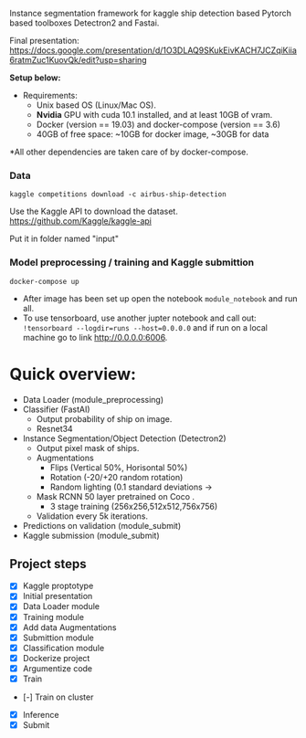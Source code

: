 Instance segmentation framework for kaggle ship detection based Pytorch based toolboxes Detectron2 and Fastai.

Final presentation: https://docs.google.com/presentation/d/1O3DLAQ9SKukEivKACH7JCZqiKiia6ratmZuc1KuovQk/edit?usp=sharing

**Setup below:**

- Requirements:
    - Unix based OS (Linux/Mac OS).
    - **Nvidia** GPU with cuda 10.1 installed, and at least 10GB of vram.
    - Docker (version == 19.03) and docker-compose (version == 3.6)
    - 40GB of free space: ~10GB for docker image, ~30GB for data

*All other dependencies are taken care of by docker-compose.

### Data
```
kaggle competitions download -c airbus-ship-detection
```

Use the Kaggle API to download the dataset. https://github.com/Kaggle/kaggle-api

Put it in folder named "input"

### Model preprocessing / training and Kaggle submittion 

```
docker-compose up 
```

- After image has been set up open the notebook `module_notebook` and run all. 
- To use tensorboard, use another jupter notebook and call out: ```!tensorboard --logdir=runs --host=0.0.0.0``` and if run on a local machine go to link http://0.0.0.0:6006.  

# Quick overview: 

- Data Loader (module_preprocessing)
- Classifier (FastAI)
    - Output probability of ship on image.
    - Resnet34
- Instance Segmentation/Object Detection (Detectron2)
    - Output pixel mask of ships.
    - Augmentations 
        - Flips (Vertical 50%, Horisontal 50%)
        - Rotation (-20/+20 random rotation)
        - Random lighting (0.1 standard deviations -> 
    - Mask RCNN 50 layer pretrained on Coco .
        - 3 stage training (256x256,512x512,756x756)
    - Validation every 5k iterations. 
- Predictions on validation (module_submit)
- Kaggle submission (module_submit)


## Project steps  

- [X] Kaggle proptotype
- [X] Initial presentation
- [X] Data Loader module
- [X] Training module
- [X] Add data Augmentations
- [X] Submittion module
- [X] Classification module
- [X] Dockerize project
- [X] Argumentize code
- [X] Train
- [-] Train on cluster
- [X] Inference
- [X] Submit
